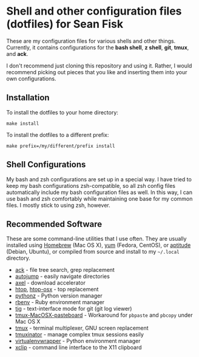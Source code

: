 Shell and other configuration files (dotfiles) for Sean Fisk
============================================================

These are my configuration files for various shells and other
things. Currently, it contains configurations for the **bash shell**,
**z shell**, **git**, **tmux**, and **ack**.

I don't recommend just cloning this repository and using it. Rather, I
would recommend picking out pieces that you like and inserting them
into your own configurations.

Installation
------------

To install the dotfiles to your home directory:

    make install
    
To install the dotfiles to a different prefix:

    make prefix=/my/different/prefix install

Shell Configurations
--------------------

My bash and zsh configurations are set up in a special way. I have
tried to keep my bash configurations zsh-compatible, so all zsh config
files automatically include my bash configuration files as well. In
this way, I can use bash and zsh comfortably while maintaining one
base for my common files. I mostly stick to using zsh, however.

Recommended Software
--------------------

These are some command-line utilities that I use often. They are
usually installed using [Homebrew][homebrew] (Mac OS X), [yum][yum]
(Fedora, CentOS), or [aptitude][aptitude] (Debian, Ubuntu), or
compiled from source and install to my `~/.local` directory.

* [ack][ack] - file tree search, grep replacement
* [autojump][autojump] - easily navigate directories
* [axel][axel] - download accelerator
* [htop][htop], [htop-osx][htop-osx] - top replacement
* [pythonz][pythonz] - Python version manager
* [rbenv][rbenv] - Ruby environment manager
* [tig][tig] - text-interface mode for git (git log viewer)
* [tmux-MacOSX-pasteboard][tmux-osx-pasteboard] - Workaround for
  `pbpaste` and `pbcopy` under Mac OS X
* [tmux][tmux] - terminal multiplexer, GNU screen replacement
* [tmuxinator][tmuxinator] - manage complex tmux sessions easily
* [virtualenvwrapper][virtualenvwrapper] - Python environment manager
* [xclip][xclip] - command line interface to the X11 clipboard

[ack]: http://betterthangrep.com/
[aptitude]: http://wiki.debian.org/Aptitude
[autojump]: https://github.com/joelthelion/autojump
[axel]: http://axel.alioth.debian.org/
[homebrew]: https://github.com/mxcl/homebrew
[htop-osx]: https://github.com/cynthia/htop-osx
[htop]: http://htop.sourceforge.net/
[pythonz]: https://github.com/utahta/pythonbrew
[rbenv]: https://github.com/sstephenson/rbenv
[tig]: http://jonas.nitro.dk/tig/
[tmux-osx-pasteboard]: https://github.com/ChrisJohnsen/tmux-MacOSX-pasteboard
[tmux]: http://tmux.sourceforge.net/
[tmuxinator]: https://github.com/aziz/tmuxinator
[virtualenvwrapper]: https://bitbucket.org/dhellmann/virtualenvwrapper
[xclip]: http://sourceforge.net/projects/xclip/
[yum]: http://yum.baseurl.org/
